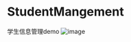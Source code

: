 # StudentMangement
学生信息管理demo
![image](https://user-images.githubusercontent.com/101388237/157852604-e02c1947-6ec1-4c77-8441-17558acfe890.png)
